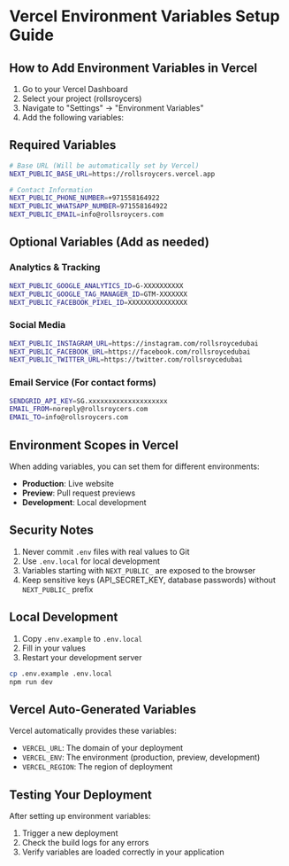 # Vercel Environment Variables Setup Guide

## How to Add Environment Variables in Vercel

1. Go to your Vercel Dashboard
2. Select your project (rollsroycers)
3. Navigate to "Settings" → "Environment Variables"
4. Add the following variables:

## Required Variables

```bash
# Base URL (Will be automatically set by Vercel)
NEXT_PUBLIC_BASE_URL=https://rollsroycers.vercel.app

# Contact Information
NEXT_PUBLIC_PHONE_NUMBER=+971558164922
NEXT_PUBLIC_WHATSAPP_NUMBER=971558164922
NEXT_PUBLIC_EMAIL=info@rollsroycers.com
```

## Optional Variables (Add as needed)

### Analytics & Tracking
```bash
NEXT_PUBLIC_GOOGLE_ANALYTICS_ID=G-XXXXXXXXXX
NEXT_PUBLIC_GOOGLE_TAG_MANAGER_ID=GTM-XXXXXXX
NEXT_PUBLIC_FACEBOOK_PIXEL_ID=XXXXXXXXXXXXXXX
```

### Social Media
```bash
NEXT_PUBLIC_INSTAGRAM_URL=https://instagram.com/rollsroycedubai
NEXT_PUBLIC_FACEBOOK_URL=https://facebook.com/rollsroycedubai
NEXT_PUBLIC_TWITTER_URL=https://twitter.com/rollsroycedubai
```

### Email Service (For contact forms)
```bash
SENDGRID_API_KEY=SG.xxxxxxxxxxxxxxxxxxxx
EMAIL_FROM=noreply@rollsroycers.com
EMAIL_TO=info@rollsroycers.com
```

## Environment Scopes in Vercel

When adding variables, you can set them for different environments:
- **Production**: Live website
- **Preview**: Pull request previews
- **Development**: Local development

## Security Notes

1. Never commit `.env` files with real values to Git
2. Use `.env.local` for local development
3. Variables starting with `NEXT_PUBLIC_` are exposed to the browser
4. Keep sensitive keys (API_SECRET_KEY, database passwords) without `NEXT_PUBLIC_` prefix

## Local Development

1. Copy `.env.example` to `.env.local`
2. Fill in your values
3. Restart your development server

```bash
cp .env.example .env.local
npm run dev
```

## Vercel Auto-Generated Variables

Vercel automatically provides these variables:
- `VERCEL_URL`: The domain of your deployment
- `VERCEL_ENV`: The environment (production, preview, development)
- `VERCEL_REGION`: The region of deployment

## Testing Your Deployment

After setting up environment variables:
1. Trigger a new deployment
2. Check the build logs for any errors
3. Verify variables are loaded correctly in your application
